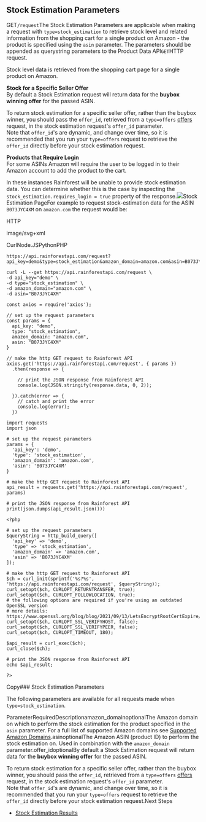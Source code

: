 Stock Estimation Parameters
---------------------------

GET`/request`The Stock Estimation Parameters are applicable when making a request with `type=stock_estimation` to retrieve stock level and related information from the shopping cart for a single product on Amazon - the product is specified using the `asin` parameter. The parameters should be appended as querystring parameters to the Product Data API`GET`HTTP request.

Stock level data is retrieved from the shopping cart page for a single product on Amazon.



**Stock for a Specific Seller Offer**  
By default a Stock Estimation request will return data for the **buybox winning offer** for the passed ASIN.  
  
To return stock estimation for a specific seller offer, rather than the buybox winner, you should pass the `offer_id`, retrieved from a `type=offers` [offers](/docs/product-data-api/parameters/offers) request, in the stock estimation request's `offer_id` parameter.  
Note that `offer_id`'s are dynamic, and change over time, so it is recommended that you run your `type=offers` request to retrieve the `offer_id` directly before your stock estimation request.

**Products that Require Login**  
For some ASINs Amazon will require the user to be logged in to their Amazon account to add the product to the cart.  
  
In these instances Rainforest will be unable to provide stock estimation data. You can determine whether this is the case by inspecting the `stock_estimation.requires_login = true` property of the response.![](https://apiimages.imgix.net/rainforestapi/images/png/docs/stock_estimation.png?auto=format&ixlib=react-9.5.1-beta.1&w=600)Stock Estimation PageFor example to request stock-estimation data for the ASIN `B073JYC4XM` on `amazon.com` the request would be:



HTTP



image/svg+xml
































CurlNode.JSPythonPHP
```
https://api.rainforestapi.com/request?api_key=demo&type=stock_estimation&amazon_domain=amazon.com&asin=B073JYC4XM
```

```
curl -L --get https://api.rainforestapi.com/request \
-d api_key="demo" \
-d type="stock_estimation" \
-d amazon_domain="amazon.com" \
-d asin="B073JYC4XM"
```

```
const axios = require('axios');

// set up the request parameters
const params = {
  api_key: "demo",
  type: "stock_estimation",
  amazon_domain: "amazon.com",
  asin: "B073JYC4XM"
}

// make the http GET request to Rainforest API
axios.get('https://api.rainforestapi.com/request', { params })
  .then(response => {

    // print the JSON response from Rainforest API
    console.log(JSON.stringify(response.data, 0, 2));

  }).catch(error => {
    // catch and print the error
    console.log(error);
  })
```

```
import requests
import json

# set up the request parameters
params = {
  'api_key': 'demo',
  'type': 'stock_estimation',
  'amazon_domain': 'amazon.com',
  'asin': 'B073JYC4XM'
}

# make the http GET request to Rainforest API
api_result = requests.get('https://api.rainforestapi.com/request', params)

# print the JSON response from Rainforest API
print(json.dumps(api_result.json()))
```

```
<?php
      
# set up the request parameters
$queryString = http_build_query([
  'api_key' => 'demo',
  'type' => 'stock_estimation',
  'amazon_domain' => 'amazon.com',
  'asin' => 'B073JYC4XM'
]);

# make the http GET request to Rainforest API
$ch = curl_init(sprintf('%s?%s', 'https://api.rainforestapi.com/request', $queryString));
curl_setopt($ch, CURLOPT_RETURNTRANSFER, true);
curl_setopt($ch, CURLOPT_FOLLOWLOCATION, true);
# the following options are required if you're using an outdated OpenSSL version
# more details: https://www.openssl.org/blog/blog/2021/09/13/LetsEncryptRootCertExpire/
curl_setopt($ch, CURLOPT_SSL_VERIFYHOST, false);
curl_setopt($ch, CURLOPT_SSL_VERIFYPEER, false);
curl_setopt($ch, CURLOPT_TIMEOUT, 180);

$api_result = curl_exec($ch);
curl_close($ch);

# print the JSON response from Rainforest API
echo $api_result;

?>
```
Copy### Stock Estimation Parameters

The following parameters are available for all requests made when `type=stock_estimation`.

ParameterRequiredDescriptionamazon\_domainoptionalThe Amazon domain on which to perform the stock estimation for the product specified in the `asin` parameter. For a full list of supported Amazon domains see [Supported Amazon Domains](/docs/product-data-api/reference/amazon-domains).asinoptionalThe Amazon ASIN (product ID) to perform the stock estimation on. Used in combination with the `amazon_domain` parameter.offer\_idoptionalBy default a Stock Estimation request will return data for the **buybox winning offer** for the passed ASIN.  
  
To return stock estimation for a specific seller offer, rather than the buybox winner, you should pass the `offer_id`, retrieved from a `type=offers` [offers](/docs/product-data-api/parameters/offers) request, in the stock estimation request's `offer_id` parameter.  
Note that `offer_id`'s are dynamic, and change over time, so it is recommended that you run your `type=offers` request to retrieve the `offer_id` directly before your stock estimation request.Next Steps

* [Stock Estimation Results](/docs/product-data-api/results/stock-estimation)
